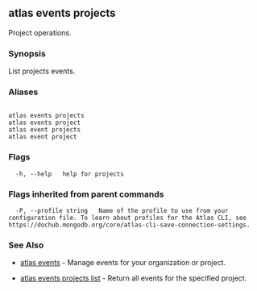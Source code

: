 ## atlas events projects

Project operations.


### Synopsis

List projects events.




### Aliases
```

atlas events projects
atlas events project
atlas event projects
atlas event project
```



### Flags

```
  -h, --help   help for projects

```


### Flags inherited from parent commands

```
  -P, --profile string   Name of the profile to use from your configuration file. To learn about profiles for the Atlas CLI, see https://dochub.mongodb.org/core/atlas-cli-save-connection-settings.

```

### See Also


* [atlas events](atlas_events.md)	- Manage events for your organization or project.

* [atlas events projects list](atlas_events_projects_list.md)	- Return all events for the specified project.



